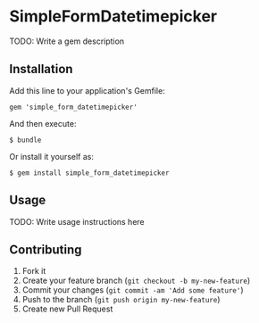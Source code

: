 # SimpleFormDatetimepicker

TODO: Write a gem description

## Installation

Add this line to your application's Gemfile:

    gem 'simple_form_datetimepicker'

And then execute:

    $ bundle

Or install it yourself as:

    $ gem install simple_form_datetimepicker

## Usage

TODO: Write usage instructions here

## Contributing

1. Fork it
2. Create your feature branch (`git checkout -b my-new-feature`)
3. Commit your changes (`git commit -am 'Add some feature'`)
4. Push to the branch (`git push origin my-new-feature`)
5. Create new Pull Request

